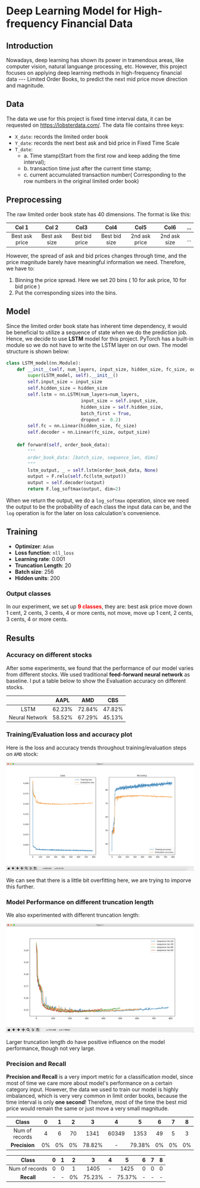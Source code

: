 # Deep Learning Model for High-frequency Financial Data
## Introduction
Nowadays, deep learning has shown its power in tramendous areas, like computer vision, natural languange processing, etc. However, this project focuses on applying deep learning methods in high-frequency financial data --- Limited Order Books, to predict the next mid price move direction and magnitude. 
## Data
The data we use for this project is fixed time interval data, it can be requested on https://lobsterdata.com/. 
The data file contains three keys:
* `X_date`: records the limited order book
* `Y_date`: records the next best ask and bid price in Fixed Time Scale
* `T_date`: 
  * a. Time stamp(Start from the first row and keep adding the time interval);
  * b. transaction time just after the current time stamp;
  * c. current accumulated transaction number( Corresponding to the row numbers in the original limited order book)
 
## Preprocessing
The raw limited order book state has 40 dimensions. The format is like this: 

| Col 1        | Col 2           | Col3  | Col4 | Col5 | Col6 | ...
|:-------------:|:-------------:|:-----:|:-----:|:-----:|:-----:|:-----:|
| Best ask price | Best ask size | Best bid price | Best bid size | 2nd ask price | 2nd ask size | ...

However, the spread of ask and bid prices changes through time, and the price magnitude barely have meaningful information we need. Therefore, we have to:
1. Binning the price spread. Here we set 20 bins ( 10 for ask price, 10 for bid price )
2. Put the corresponding sizes into the bins.

## Model
Since the limited order book state has inherent time dependency, it would be beneficial to utilize a sequence of state when we do the prediction job. Hence, we decide to use **LSTM** model for this project.
PyTorch has a built-in module so we do not have to write the LSTM layer on our own. The model structure is shown below:
``` python
class LSTM_model(nn.Module):
    def __init__(self, num_layers, input_size, hidden_size, fc_size, output_size):
        super(LSTM_model, self).__init__()
        self.input_size = input_size
        self.hidden_size = hidden_size
        self.lstm = nn.LSTM(num_layers=num_layers,
                            input_size = self.input_size,
                            hidden_size = self.hidden_size,
                            batch_first = True,
                            dropout =  0.2)
        self.fc = nn.Linear(hidden_size, fc_size)
        self.decoder = nn.Linear(fc_size, output_size)

    def forward(self, order_book_data):
        """
        order_book_data: [batch_size, sequence_len, dims]
        """
        lstm_output, _ = self.lstm(order_book_data, None)
        output = F.relu(self.fc(lstm_output))
        output = self.decoder(output)
        return F.log_softmax(output, dim=2)
```
When we return the output, we do a `log_softmax` operation, since we need the output to be the probability of each class the input data can be, and the `log` operation is for the later on loss calculation's convenience. 

## Training
* **Optimizer**: `Adam`
* **Loss function**: `nll_loss`
* **Learning rate**: 0.001
* **Truncation Length**: 20
* **Batch size**: 256
* **Hidden units**: 200

### Output classes
In our experiment, we set up **<font color=red>9 classes</font>**, they are:
best ask price move down 1 cent, 2 cents, 3 cents, 4 or more cents, not move, move up 1 cent, 2 cents, 3 cents, 4 or more cents.



## Results
### Accuracy on different stocks
After some experiments, we found that the performance of our model varies from different stocks. We used traditional **feed-forward neural network** as baseline. I put a table below to show the Evaluation accuracy on different stocks.

|        | AAPL | AMD  | CBS |
|:-------------:|:-------------:|:-----:|:-----:|
| LSTM | 62.23% | 72.84% | 47.82% |
| Neural Network | 58.52% | 67.29% | 45.13% |

### Training/Evaluation loss and accuracy plot
Here is the loss and accuracy trends throughout training/evaluation steps on `AMD` stock:

![image](./images/AMD.acc&loss.sl=20.png)

We can see that there is a little bit overfitting here, we are trying to imporve this further.

### Model Performance on different truncation length
We also experimented with different truncation length:

![image](./images/AMD.acc.sl=20&30&40&50.png)

Larger truncation length do have positive influence on the model performance, though not very large.

### Precision and Recall
**Precision and Recall**  is a very import metric for a classification model, since most of time we care more about model's performance on a certain category input. However, the data we used to train our model is highly imbalanced, which is very very common in limit order books, because the time interval is only **one second**! Therefore, most of the time the best mid price would remain the same or just move a very small magnitude.

|   Class   | 0 | 1  | 2 | 3 | 4 | 5 | 6 | 7 | 8 |
|:---:|:---:|:---:|:---:|:---:|:---:|:---:|:---:|:---:|:---:|
| Num of records | 4 | 6 | 70 | 1341 | 60349 | 1353 | 49 | 5 | 3 |
| **Precision** | 0% | 0% | 0% | 78.82% | - | 79.38% | 0% | 0% | 0% |


|   Class   | 0 | 1  | 2 | 3 | 4 | 5 | 6 | 7 | 8 |
|:---:|:---:|:---:|:---:|:---:|:---:|:---:|:---:|:---:|:---:|
| Num of records | 0 | 0 | 1 | 1405 | - | 1425 | 0 | 0 | 0 |
| **Recall** | - | - | 0% | 75.23% | - | 75.37% | - | - | - |











